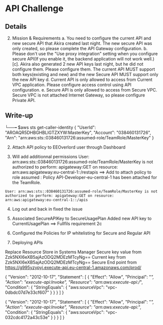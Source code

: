 # API Challenge


## Details
2. Mission & Requirements
a. You need to configure the current API and new secure API that Akira created last night. The new secure API was only created, so please complete the API Gateway configuration.
b. Please don't use the "Use proxy integration" setting when you configure secure API(If you enable it, the backend application will not work well.)
[c]. Akira also generated 2 new API keys last night, but he did not configure them. Please configure them. The current API MUST support both keys(existing and new) and the new Secure API MUST support only the new API key
d. Current API is only allowed to access from Current VPC application. Please configure access control using API configuration.
e. Secure API is only allowed to access from Secure VPC. Secure VPC is not attached Internet Gateway, so please configure Private API.

## Write-up


└──╼ $aws sts get-caller-identity
{
    "UserId": "AROAQR5DHBGHBLIGTZXYW:MasterKey",
    "Account": "038460131726",
    "Arn": "arn:aws:sts::038460131726:assumed-role/TeamRole/MasterKey"
}


2. Attach API policy to EEOverlord user through Dashboard


3. Will add additionnal permissions
 User: arn:aws:sts::038460131726:assumed-role/TeamRole/MasterKey is not authorized to perform: apigateway:GET on resource: arn:aws:apigateway:eu-central-1::/restapis
==> Add to attach policy to role assumed : Policy API-Developer-eu-central-1 has been attached for the TeamRole.

```issue
User: arn:aws:sts::038460131726:assumed-role/TeamRole/MasterKey is not authorized to perform: apigateway:GET on resource: arn:aws:apigateway:eu-central-1::/apis
```

4. Log out and back in fixed the issue


5. Associated SecureAPIKey to SecureUsagePlan
Added new API key to CurrentUsagePlan
==> Fullfils requirement 2c

6. Configured the Policies for IP whitelisting for Secure and Regular API

7. Deploying APIs

Replace Resource Store in Systems Manager 
Secure key value from Zzk5NXl6eXB5ajAzODQ2MDEzMTcyNg==
Current key from Zzk5NXl6eXB5ajAzODQ2MDEzMTcyNg==
Secure End point from https://g995yzypyj.execute-api.eu-central-1.amazonaws.com/prod/







{
    "Version": "2012-10-17",
    "Statement": [
        {
            "Effect": "Allow",
            "Principal": "*",
            "Action": "execute-api:Invoke",
            "Resource": "arn:aws:execute-api:/*",
            "Condition": {
                "StringEquals": {
                    "aws:sourceVpc": "vpc-0dbdc07d7e33cf607"
                }
            }
        }
    ]
}





{
    "Version": "2012-10-17",
    "Statement": [
        {
            "Effect": "Allow",
            "Principal": "*",
            "Action": "execute-api:Invoke",
            "Resource": "arn:aws:execute-api:*",
            "Condition": {
                "StringEquals": {
                    "aws:sourceVpc": "vpc-032cdc4172a43c53e"
                }
            }
        }
    ]
}